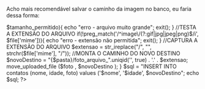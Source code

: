 Acho mais recomendável salvar o caminho da imagem no banco, eu faria dessa forma:

<?php
include_once 'conexao.php';

$nome = $_POST['NomeAluno'];

$idade = $_POST['IdadeAluno'];

$foto = $_FILES['image']['tmp_name'];

$tamanho_permitido = 1024000; //1 MB
$pasta = 'uploads';

if (!empty($foto)){
    $file = getimagesize($foto);

    //TESTA O TAMANHO DO ARQUIVO
    if($_FILES['image']['size'] > $tamanho_permitido){
        echo "erro - arquivo muito grande";
        exit();
    }

    //TESTA A EXTENSÃO DO ARQUIVO
    if(!preg_match('/^image\/(?:gif|jpg|jpeg|png)$/i', $file['mime'])){
        echo "erro - extensão não permitida";
        exit();
    }

    //CAPTURA A EXTENSÃO DO ARQUIVO
    $extensao = str_ireplace("/", "", strchr($file['mime'], "/"));

    //MONTA O CAMINHO DO NOVO DESTINO
    $novoDestino = "{$pasta}/foto_arquivo_".uniqid('', true) . '.' . $extensao;  
    move_uploaded_file ($foto , $novoDestino );

} 


$sql = "INSERT INTO contatos (nome, idade, foto) values ('$nome', '$idade', $novoDestino";

echo $sql;
?>
